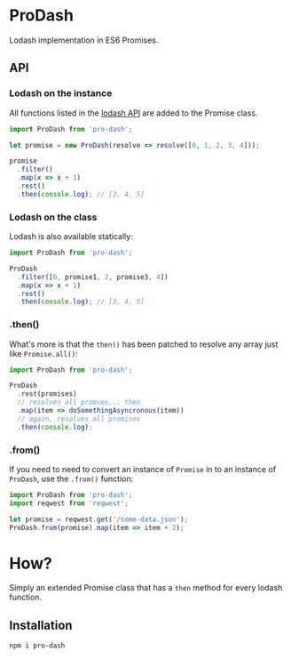 ProDash
=======

Lodash implementation in ES6 Promises.

API
---

### Lodash on the instance

All functions listed in the [lodash API](https://lodash.com/docs) are added to the Promise class.

```js
import ProDash from 'pro-dash';

let promise = new ProDash(resolve => resolve([0, 1, 2, 3, 4]));

promise
  .filter()
  .map(x => x + 1)
  .rest()
  .then(console.log); // [3, 4, 5]
```

### Lodash on the class

Lodash is also available statically:

```js
import ProDash from 'pro-dash';

ProDash
  .filter([0, promise1, 2, promise3, 4])
  .map(x => x + 1)
  .rest()
  .then(console.log); // [3, 4, 5]
```

### .then()

What's more is that the `then()` has been patched to resolve any array just like `Promise.all()`:

```js
import ProDash from 'pro-dash';

ProDash
  .rest(promises)
  // resolves all promses... then
  .map(item => doSomethingAsyncronous(item))
  // again, resolves all promises
  .then(console.log);
```

### .from()

If you need to need to convert an instance of `Promise` in to an instance of `ProDash`, use the `.from()` function:

```js
import ProDash from 'pro-dash';
import reqwest from 'reqwest';

let promise = reqwest.get('/some-data.json');
ProDash.from(promise).map(item => item + 2);
```

How?
====

Simply an extended Promise class that has a `then` method for every lodash function.

Installation
------------

```
npm i pro-dash
```

